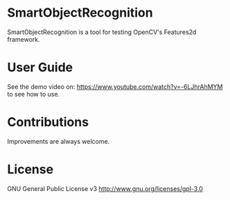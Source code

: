 # SmartObjectRecognition
SmartObjectRecognition is a tool for testing OpenCV's Features2d framework.


# User Guide
See the demo video on: https://www.youtube.com/watch?v=-6LJhrAhMYM to see how to use.

# Contributions

Improvements are always welcome.

# License

GNU General Public License v3 http://www.gnu.org/licenses/gpl-3.0
